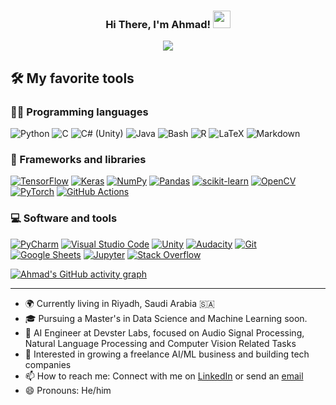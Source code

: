 <h3 align="center">
  Hi There, I'm Ahmad!
  <img src="https://media.giphy.com/media/hvRJCLFzcasrR4ia7z/giphy.gif" width="28">
</h3>

<!-- Typing SVG by DenverCoder1 - https://github.com/DenverCoder1/readme-typing-svg -->
<p align="center">
  <a href="https://github.com/DenverCoder1/readme-typing-svg"><img src="https://readme-typing-svg.herokuapp.com/?lines=AI%20and%20Machine%20Learning%20Engineer;Expert%20in%20Image%20%26%20Natural%20Language%20Processing;Building%20Future%20Tech%20Companies;Always%20learning%20new%20things!&center=true&width=600&height=45&color=3498db&vCenter=true&size=22"></a>
</p>


## 🛠️ My favorite tools

### 👨‍💻 Programming languages

<p>
    <img alt="Python" src="https://img.shields.io/badge/Python-14354C.svg?logo=python&logoColor=white">
    <img alt="C" src="https://img.shields.io/badge/C-A8B9CC.svg?logo=c&logoColor=white">
    <img alt="C# (Unity)" src="https://img.shields.io/badge/C%23-239120.svg?logo=c-sharp&logoColor=white">
    <img alt="Java" src="https://img.shields.io/badge/Java-007396.svg?logo=java&logoColor=white">
    <img alt="Bash" src="https://img.shields.io/badge/Bash-121011.svg?logo=gnu-bash&logoColor=white">
    <img alt="R" src="https://img.shields.io/badge/R-276DC3.svg?logo=r&logoColor=white">
    <img alt="LaTeX" src="https://img.shields.io/badge/LaTeX-008080.svg?logo=LaTeX&logoColor=white">
    <img alt="Markdown" src="https://img.shields.io/badge/Markdown-000000.svg?logo=markdown&logoColor=white">
</p>

### 🧰 Frameworks and libraries

<p>
    <a href="#"><img alt="TensorFlow" src="https://img.shields.io/badge/TensorFlow-FF6F00.svg?logo=TensorFlow&logoColor=white"></a>
    <a href="#"><img alt="Keras" src="https://img.shields.io/badge/Keras-D00000.svg?logo=Keras&logoColor=white"></a>
    <a href="#"><img alt="NumPy" src="https://img.shields.io/badge/Numpy-013243.svg?logo=numpy&logoColor=white"></a>
    <a href="#"><img alt="Pandas" src="https://img.shields.io/badge/Pandas-150458.svg?logo=pandas&logoColor=white"></a>
    <a href="#"><img alt="scikit-learn" src="https://img.shields.io/badge/ScikitLearn-F7931E.svg?logo=scikit-learn&logoColor=white"></a>
    <a href="#"><img alt="OpenCV" src="https://img.shields.io/badge/OpenCV-5C3EE8.svg?logo=opencv&logoColor=white"></a>
    <a href="#"><img alt="PyTorch" src="https://img.shields.io/badge/PyTorch-EE4C2C.svg?logo=pytorch&logoColor=white"></a>
    <a href="#"><img alt="GitHub Actions" src="https://img.shields.io/badge/GitHub%20Actions-2671E5.svg?logo=github%20actions&logoColor=white"></a>
</p>

### 💻 Software and tools

<p>
    <a href="#"><img alt="PyCharm" src="https://img.shields.io/badge/pycharm-000000.svg?logo=PyCharm&logoColor=white"></a>
    <a href="#"><img alt="Visual Studio Code" src="https://img.shields.io/badge/Visual%20Studio%20Code-0078d7.svg?logo=visual-studio-code&logoColor=white"></a>
    <a href="#"><img alt="Unity" src="https://img.shields.io/badge/Unity-FFFFFF.svg?logo=unity&logoColor=black"></a>
    <a href="#"><img alt="Audacity" src="https://img.shields.io/badge/-Audacity-0000CC?logo=audacity&logoColor=white"></a>
    <a href="#"><img alt="Git" src="https://img.shields.io/badge/Git-F05033.svg?logo=git&logoColor=white"></a>
    <a href="#"><img alt="Google Sheets" src="https://img.shields.io/badge/Google%20Sheets-34A853.svg?logo=google-sheets&logoColor=white"></a>
    <a href="#"><img alt="Jupyter" src="https://img.shields.io/badge/Jupyter-F37626.svg?logo=Jupyter&logoColor=white"></a>
    <a href="#"><img alt="Stack Overflow" src="https://img.shields.io/badge/-Stack%20Overflow-FE7A16?logo=stack-overflow&logoColor=white"></a>
</p>

[![Ahmad's GitHub activity graph](https://github-readme-activity-graph.vercel.app/graph?username=ahmad786writes&theme=dracula)](https://github.com/ashutosh00710/github-readme-activity-graph)

---

- 🌍 Currently living in Riyadh, Saudi Arabia 🇸🇦
- 🎓 Pursuing a Master's in Data Science and Machine Learning soon. 
- 💼 AI Engineer at Devster Labs, focused on Audio Signal Processing, Natural Language Processing and Computer Vision Related Tasks
- 🌱 Interested in growing a freelance AI/ML business and building tech companies
- 📫 How to reach me: Connect with me on [LinkedIn](https://www.linkedin.com/in/ahmad786-writes/) or send an [email](mailto:ahmad786.writes@gmail.com)
- 😄 Pronouns: He/him
